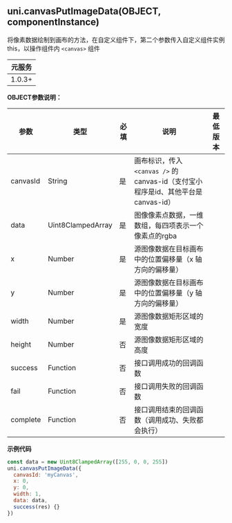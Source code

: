 ## uni.canvasPutImageData(OBJECT, componentInstance)

将像素数据绘制到画布的方法，在自定义组件下，第二个参数传入自定义组件实例 this，以操作组件内 `<canvas>` 组件

|元服务|
|:-:|
|1.0.3+|

<!-- UNIAPPAPIJSON.canvasGetImageData.compatibility -->

**OBJECT参数说明：**

|参数|类型|必填|说明|最低版本|
|---|---|---|---|--|
|canvasId|String|是|画布标识，传入 ```<canvas />``` 的 canvas-id（支付宝小程序是id、其他平台是canvas-id）||
|data|Uint8ClampedArray|是|图像像素点数据，一维数组，每四项表示一个像素点的rgba||
|x|Number|是|源图像数据在目标画布中的位置偏移量（x 轴方向的偏移量）||
|y|Number|是|源图像数据在目标画布中的位置偏移量（y 轴方向的偏移量）||
|width|Number|是|源图像数据矩形区域的宽度||
|height|Number|否|源图像数据矩形区域的高度||
|success|Function|否|接口调用成功的回调函数||
|fail|Function|否|接口调用失败的回调函数||
|complete|Function|否|接口调用结束的回调函数（调用成功、失败都会执行）|&nbsp;|


<!-- UNIAPPAPIJSON.canvasGetImageData.param -->

**示例代码**

```javascript
const data = new Uint8ClampedArray([255, 0, 0, 255])
uni.canvasPutImageData({
  canvasId: 'myCanvas',
  x: 0,
  y: 0,
  width: 1,
  data: data,
  success(res) {}
})
```

<!-- UNIAPPAPIJSON.canvasGetImageData.tutorial -->

